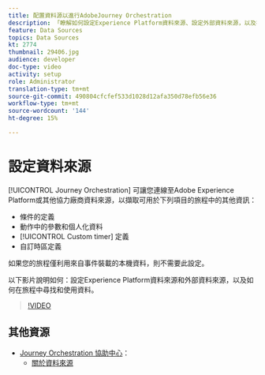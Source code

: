 ```yaml
---
title: 配置資料源以進行AdobeJourney Orchestration
description: 「瞭解如何設定Experience Platform資料來源、設定外部資料來源，以及在旅程中尋找和使用資料。」
feature: Data Sources
topics: Data Sources
kt: 2774
thumbnail: 29406.jpg
audience: developer
doc-type: video
activity: setup
role: Administrator
translation-type: tm+mt
source-git-commit: 490804cfcfef533d1028d12afa350d78efb56e36
workflow-type: tm+mt
source-wordcount: '144'
ht-degree: 15%

---
```



# 設定資料來源

[!UICONTROL Journey Orchestration] 可讓您連線至Adobe Experience Platform或其他協力廠商資料來源，以擷取可用於下列項目的旅程中的其他資訊：

* 條件的定義
* 動作中的參數和個人化資料
* [!UICONTROL Custom timer] 定義
* 自訂時區定義

如果您的旅程僅利用來自事件裝載的本機資料，則不需要此設定。

以下影片說明如何：設定Experience Platform資料來源和外部資料來源，以及如何在旅程中尋找和使用資料。

>[!VIDEO](https://video.tv.adobe.com/v/29406?quality=12)

## 其他資源

* [Journey Orchestration 協助中心](https://docs.adobe.com/content/help/zh-Hant/journeys/using/journey-orchestration-home.html)：
   * [關於資料來源](https://docs.adobe.com/content/help/en/journeys/using/data-source-journeys/about-data-sources.html)
